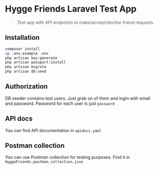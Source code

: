 # Hygge Friends Laravel Test App
> Test app with API endpoints to make/accept/decline friend requests.

## Installation


```sh
composer install
cp .env.example .env
php artisan key:generate
php artisan passport:install
php artisan migrate
php artisan db:seed
```


## Authorization

DB seeder contains test users. 
Just grab on of them and login with email and password.
Password for each user is just `password`

## API docs

You can find API documentation in `apidocs.yaml`

## Postman collection

You can use Postman collection for testing purposes. Find it in `HyggeFriends.postman_collection.json`
